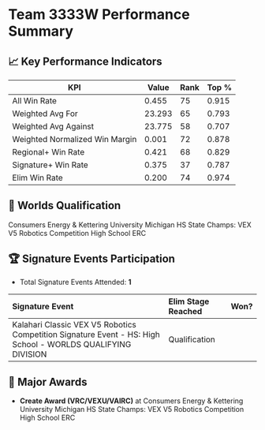 # Team 3333W Performance Summary

## 📈 Key Performance Indicators
| KPI | Value | Rank | Top % |
| --- | ----- | ---- | ----- |
| All Win Rate | 0.455 | 75 | 0.915 |
| Weighted Avg For | 23.293 | 65 | 0.793 |
| Weighted Avg Against | 23.775 | 58 | 0.707 |
| Weighted Normalized Win Margin | 0.001 | 72 | 0.878 |
| Regional+ Win Rate | 0.421 | 68 | 0.829 |
| Signature+ Win Rate | 0.375 | 37 | 0.787 |
| Elim Win Rate | 0.200 | 74 | 0.974 |


## 🎯 Worlds Qualification
Consumers Energy & Kettering University Michigan HS State Champs: VEX V5 Robotics Competition High School ERC

## 🏆 Signature Events Participation
- Total Signature Events Attended: **1**

| Signature Event | Elim Stage Reached | Won? |
|:----------------|:-------------------|:----|
| Kalahari Classic VEX V5 Robotics Competition Signature Event - HS: High School - WORLDS QUALIFYING DIVISION | Qualification |  |


## 🥇 Major Awards
- **Create Award (VRC/VEXU/VAIRC)** at Consumers Energy & Kettering University Michigan HS State Champs: VEX V5 Robotics Competition High School ERC

